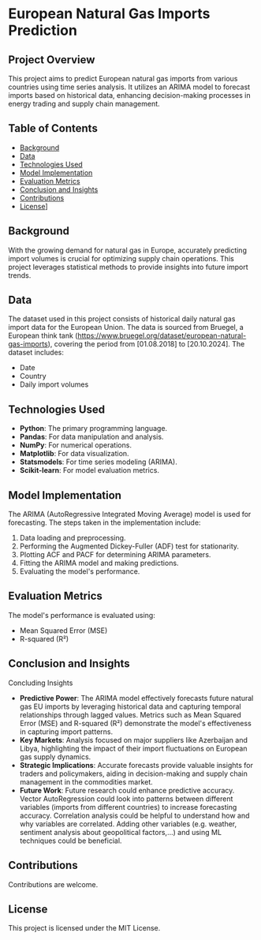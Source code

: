  # European Natural Gas Imports Prediction

## Project Overview
This project aims to predict European natural gas imports from various countries using time series analysis. It utilizes an ARIMA model to forecast imports based on historical data, enhancing decision-making processes in energy trading and supply chain management.

## Table of Contents
- [Background](#background)
- [Data](#data)
- [Technologies Used](#technologies-used)
- [Model Implementation](#model-implementation)
- [Evaluation Metrics](#evaluation-metrics)
- [Conclusion and Insights](#conclusion-and-insights)
- [Contributions](#contributions)
- [License](#license)]

## Background
With the growing demand for natural gas in Europe, accurately predicting import volumes is crucial for optimizing supply chain operations. This project leverages statistical methods to provide insights into future import trends.

## Data
The dataset used in this project consists of historical daily natural gas import data for the European Union. The data is sourced from Bruegel, a European think tank (https://www.bruegel.org/dataset/european-natural-gas-imports), covering the period from [01.08.2018] to [20.10.2024]. The dataset includes:
- Date
- Country
- Daily import volumes

## Technologies Used
- **Python**: The primary programming language.
- **Pandas**: For data manipulation and analysis.
- **NumPy**: For numerical operations.
- **Matplotlib**: For data visualization.
- **Statsmodels**: For time series modeling (ARIMA).
- **Scikit-learn**: For model evaluation metrics.

## Model Implementation
The ARIMA (AutoRegressive Integrated Moving Average) model is used for forecasting. The steps taken in the implementation include:
1. Data loading and preprocessing.
2. Performing the Augmented Dickey-Fuller (ADF) test for stationarity.
3. Plotting ACF and PACF for determining ARIMA parameters.
4. Fitting the ARIMA model and making predictions.
5. Evaluating the model's performance.

## Evaluation Metrics
The model's performance is evaluated using:
- Mean Squared Error (MSE)
- R-squared (R²)

## Conclusion and Insights
Concluding Insights
- **Predictive Power**: The ARIMA model effectively forecasts future natural gas EU imports by leveraging historical data and capturing temporal relationships through lagged values. Metrics such as Mean Squared Error (MSE) and R-squared (R²) demonstrate the model's effectiveness in capturing import patterns.
- **Key Markets**: Analysis focused on major suppliers like Azerbaijan and Libya, highlighting the impact of their import fluctuations on European gas supply dynamics.
- **Strategic Implications**: Accurate forecasts provide valuable insights for traders and policymakers, aiding in decision-making and supply chain management in the commodities market.
- **Future Work**: Future research could enhance predictive accuracy. Vector AutoRegression could look into patterns between different variables (imports from different countries) to increase forecasting accuracy. Correlation analysis could be helpful to understand how and why variables are correlated. Adding other variables (e.g. weather, sentiment analysis about geopolitical factors,...) and using ML techniques could be beneficial.


## Contributions
Contributions are welcome.

## License
This project is licensed under the MIT License.
